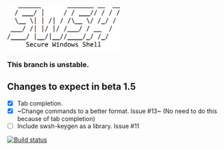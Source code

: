 <img src=".images/ascii-swsh.png" width="auto" height="100px"/>

### This branch is **unstable**.

## Changes to expect in beta 1.5
- [x] Tab completion.
- [x] ~Change commands to a better format. Issue #13~ (No need to do this because of tab completion)
- [ ] Include swsh-keygen as a library. Issue #11

[![Build status](https://ci.appveyor.com/api/projects/status/s8ingehivcjcp084/branch/unstable?svg=true)](https://ci.appveyor.com/project/muhammadmuzzammil1998/swsh/branch/unstable)
